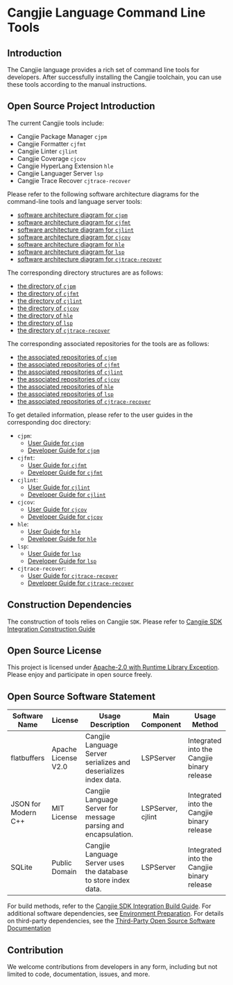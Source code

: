 # Cangjie Language Command Line Tools

## Introduction

The Cangjie language provides a rich set of command line tools for developers. After successfully installing the Cangjie toolchain, you can use these tools according to the manual instructions.

## Open Source Project Introduction

The current Cangjie tools include:

- Cangjie Package Manager `cjpm`
- Cangjie Formatter `cjfmt`
- Cangjie Linter `cjlint`
- Cangjie Coverage `cjcov`
- Cangjie HyperLang Extension `hle`
- Cangjie Languager Server `lsp`
- Cangjie Trace Recover `cjtrace-recover`

Please refer to the following software architecture diagrams for the command-line tools and language server tools:

- [software architecture diagram for `cjpm`](./cjpm/doc/developer_guide.md#开源项目介绍)
- [software architecture diagram for `cjfmt`](./cjfmt/doc/developer_guide.md#开源项目介绍)
- [software architecture diagram for `cjlint`](./cjlint/doc/developer_guide.md#开源项目介绍)
- [software architecture diagram for `cjcov`](./cjcov/doc/developer_guide.md#开源项目介绍)
- [software architecture diagram for `hle`](./hyperlangExtension/doc/developer_guide.md#开源项目介绍)
- [software architecture diagram for `lsp`](./cangjie-language-server/doc/developer_guide.md#开源项目介绍)
- [software architecture diagram for `cjtrace-recover`](./cjtrace-recover/doc/developer_guide.md#开源项目介绍)

The corresponding directory structures are as follows:

- [the directory of `cjpm`](./cjpm/doc/developer_guide.md#目录)
- [the directory of `cjfmt`](./cjfmt/doc/developer_guide.md#目录)
- [the directory of `cjlint`](./cjlint/doc/developer_guide.md#目录)
- [the directory of `cjcov`](./cjcov/doc/developer_guide.md#目录)
- [the directory of `hle`](./hyperlangExtension/doc/developer_guide.md#目录)
- [the directory of `lsp`](./cangjie-language-server/doc/developer_guide.md#目录)
- [the directory of `cjtrace-recover`](./cjtrace-recover/doc/developer_guide.md#目录)

The corresponding associated repositories for the tools are as follows:

- [the associated repositories of `cjpm`](./cjpm/doc/developer_guide.md#相关仓)
- [the associated repositories of `cjfmt`](./cjfmt/doc/developer_guide.md#相关仓)
- [the associated repositories of `cjlint`](./cjlint/doc/developer_guide.md#相关仓)
- [the associated repositories of `cjcov`](./cjcov/doc/developer_guide.md#相关仓)
- [the associated repositories of `hle`](./hyperlangExtension/doc/developer_guide.md#相关仓)
- [the associated repositories of `lsp`](./cangjie-language-server/doc/developer_guide.md#相关仓)
- [the associated repositories of `cjtrace-recover`](./cjtrace-recover/doc/developer_guide.md#相关仓)

To get detailed information, please refer to the user guides in the corresponding doc directory:

- `cjpm`:
    - [User Guide for `cjpm`](./cjpm/doc/user_guide.md)
    - [Developer Guide for `cjpm`](./cjpm/doc/developer_guide.md)
- `cjfmt`:
    - [User Guide for `cjfmt`](./cjfmt/doc/user_guide.md)
    - [Developer Guide for `cjfmt`](./cjfmt/doc/developer_guide.md)
- `cjlint`:
    - [User Guide for `cjlint`](./cjlint/doc/user_guide.md)
    - [Developer Guide for `cjlint`](./cjlint/doc/developer_guide.md)
- `cjcov`:
    - [User Guide for `cjcov`](./cjcov/doc/user_guide.md)
    - [Developer Guide for `cjcov`](./cjcov/doc/developer_guide.md)
- `hle`:
    - [User Guide for `hle`](./hyperlangExtension/doc/user_guide.md)
    - [Developer Guide for `hle`](./hyperlangExtension/doc/developer_guide.md)
- `lsp`:
    - [User Guide for `lsp`](./cangjie-language-server/doc/user_guide.md)
    - [Developer Guide for `lsp`](./cangjie-language-server/doc/developer_guide.md)
- `cjtrace-recover`:
    - [User Guide for `cjtrace-recover`](./cjtrace-recover/doc/user_guide.md)
    - [Developer Guide for `cjtrace-recover`](./cjtrace-recover/doc/developer_guide.md)

## Construction Dependencies

The construction of tools relies on Cangjie `SDK`. Please refer to [Cangjie SDK Integration Construction Guide](https://gitcode.com/Cangjie/cangjie_build/blob/dev/README.md)

## Open Source License

This project is licensed under [Apache-2.0 with Runtime Library Exception](./LICENSE). Please enjoy and participate in open source freely.

## Open Source Software Statement

| Software Name       | License             | Usage Description                                               | Main Component | Usage Method                               |
|---------------------|---------------------|-----------------------------------------------------------------|----------------|--------------------------------------------|
| flatbuffers         | Apache License V2.0 | Cangjie Language Server serializes and deserializes index data. | LSPServer      | Integrated into the Cangjie binary release |
| JSON for Modern C++ | MIT License         | Cangjie Language Server for message parsing and encapsulation.  | LSPServer, cjlint      | Integrated into the Cangjie binary release |
| SQLite              | Public Domain       | Cangjie Language Server uses the database to store index data.  | LSPServer      | Integrated into the Cangjie binary release |

For build methods, refer to the [Cangjie SDK Integration Build Guide](). For additional software dependencies, see [Environment Preparation](). For details on third-party dependencies, see the [Third-Party Open Source Software Documentation](./third_party/README.md)

## Contribution

We welcome contributions from developers in any form, including but not limited to code, documentation, issues, and more.